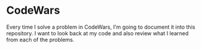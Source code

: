 # CodeWars
Every time I solve a problem in CodeWars, I'm going to document it into this repository.
I want to look back at my code and also review what I learned from each of the problems.
